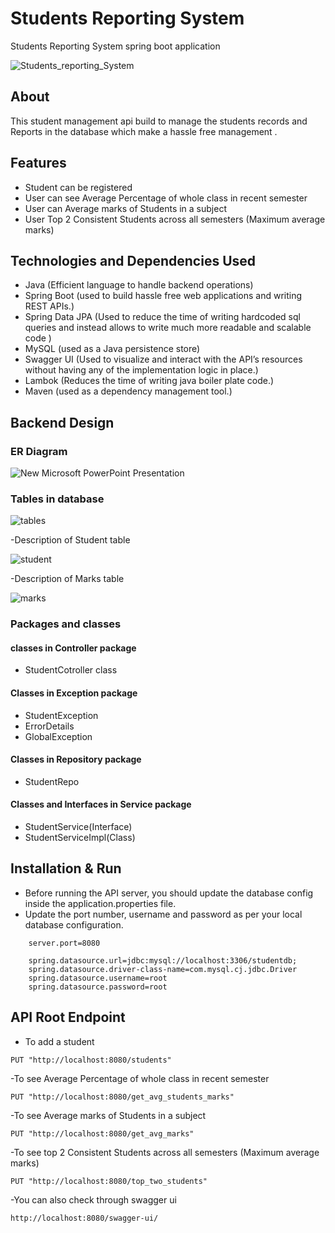 # Students Reporting System 
Students Reporting System  spring boot application


![Students_reporting_System](https://user-images.githubusercontent.com/103636217/221101208-be3fbe60-1633-475e-8014-9db4b6f3e529.jpg)

## About
This student management api build to manage the students records and Reports  in the database which make a hassle free management . 


## Features

- Student can be registered
- User can see Average Percentage of whole class in recent semester
- User can Average marks of Students in a subject
- User Top 2 Consistent Students across all semesters (Maximum average marks)


## Technologies and Dependencies Used
- Java (Efficient language to handle backend operations)
- Spring Boot (used to build hassle free web applications and writing REST APIs.)
- Spring Data JPA (Used to reduce the time of writing hardcoded sql queries and instead allows to write much more readable and  scalable code )
- MySQL (used as a Java persistence store)
- Swagger UI (Used to visualize and interact with the API’s resources without having any of the implementation logic in place.)
- Lambok  (Reduces the time  of writing java boiler plate code.)
- Maven (used as a dependency management tool.)

## Backend Design 
###  ER Diagram

![New Microsoft PowerPoint Presentation](https://user-images.githubusercontent.com/101393689/219923240-84f64dae-020a-4909-a18b-6c5018b66b69.jpg)


###  Tables in database

![tables](https://user-images.githubusercontent.com/101393689/219923017-19a96892-bb36-4ec7-ac92-235b4153897d.png)


-Description of Student table

![student](https://user-images.githubusercontent.com/101393689/219923022-7b0f64d5-3a71-4bdf-82d5-24dc436fc430.png)


-Description of Marks table

![marks](https://user-images.githubusercontent.com/101393689/219923024-6f7239eb-be1e-4b0a-bbe6-67517080fdb2.png)




###  Packages and classes

#### classes in Controller package
- StudentCotroller class

#### Classes in Exception package

- StudentException 
- ErrorDetails
- GlobalException

#### Classes in Repository package

- StudentRepo 

#### Classes and Interfaces in Service package

- StudentService(Interface)
- StudentServiceImpl(Class)

## Installation & Run
- Before running the API server, you should update the database config inside the application.properties file.
- Update the port number, username and password as per your local database configuration.

```
    server.port=8080

    spring.datasource.url=jdbc:mysql://localhost:3306/studentdb;
    spring.datasource.driver-class-name=com.mysql.cj.jdbc.Driver
    spring.datasource.username=root
    spring.datasource.password=root
```

## API Root Endpoint
- To add a student
```
PUT "http://localhost:8080/students"
```
-To see Average Percentage of whole class in recent semester
```
PUT "http://localhost:8080/get_avg_students_marks"
```

-To see Average marks of Students in a subject
```
PUT "http://localhost:8080/get_avg_marks"
```

-To see top 2 Consistent Students across all semesters (Maximum average marks)
```
PUT "http://localhost:8080/top_two_students"
```

-You can also check through swagger ui
```
http://localhost:8080/swagger-ui/
```
